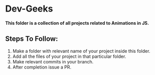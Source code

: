 # Dev-Geeks
#### This folder is a collection of all projects related to Animations in JS.
## Steps To Follow:

1) Make a folder with relevant name of your project inside this folder.
2) Add all the files of your project in that particular folder.
3) Make relevant commits in your branch.
4) After completion issue a PR.